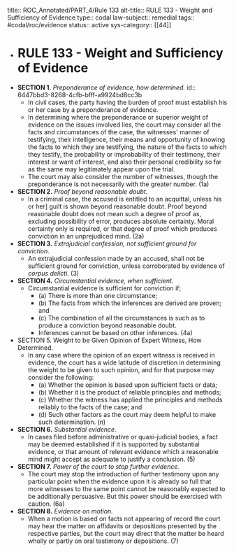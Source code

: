 title:: ROC_Annotated/PART_4/Rule 133
alt-title:: RULE 133 - Weight and Sufficiency of Evidence
type:: codal
law-subject:: remedial
tags:: #codal/roc/evidence
status:: active
sys-category:: [[44]]

- # RULE 133 - Weight and Sufficiency of Evidence
- **SECTION 1.** *Preponderance of evidence, how determined.*
  id:: 6447bbd3-8268-4cfb-bfff-a9924bd8cc3b
	- In civil cases, the party having the burden of proof must establish his or her case by a preponderance of evidence.
	- In determining where the preponderance or superior weight of evidence on the issues involved lies, the court may consider all the facts and circumstances of the case, the witnesses' manner of testifying, their intelligence, their means and opportunity of knowing the facts to which they are testifying, the nature of the facts to which they testify, the probability or improbability of their testimony, their interest or want of interest, and also their personal credibility so far as the same may legitimately appear upon the trial.
	- The court may also consider the number of witnesses, though the preponderance is not necessarily with the greater number. (1a)
- **SECTION 2.** *Proof beyond reasonable doubt.*
	- In a criminal case, the accused is entitled to an acquittal, unless his or her] guilt is shown beyond reasonable doubt. Proof beyond reasonable doubt does not mean such a degree of proof as, excluding possibility of error, produces absolute certainty. Moral certainty only is required, or that degree of proof which produces conviction in an unprejudiced mind. (2a)
- **SECTION 3.** *Extrajudicial confession, not sufficient ground for conviction.*
	- An extrajudicial confession made by an accused, shall not be sufficient ground for conviction, unless corroborated by evidence of *corpus delicti.* (3)
- **SECTION 4.** *Circumstantial evidence, when sufficient.*
	- Circumstantial evidence is sufficient for conviction if;
		- (a) There is more than one circumstance;
		- (b) The facts from which the inferences are derived are proven; and
		- (c) The combination of all the circumstances is such as to produce a conviction beyond reasonable doubt.
		- Inferences cannot be based on other inferences.  (4a)
- SECTION 5. Weight to be Given Opinion of Expert Witness, How Determined.
	- In any case where the opinion of an expert witness is received in evidence, the court has a wide latitude of discretion in determining the weight to be given to such opinion, and for that purpose may consider the following:
		- (a) Whether the opinion is based upon sufficient facts or data;
		- (b) Whether it is the product of reliable principles and methods;
		- (c) Whether the witness has applied the principles and methods reliably to the facts of the case; and
		- (d) Such other factors as the court may deem helpful to make such determination. (n)
- **SECTION 6.** *Substantial evidence.*
	- In cases filed before administrative or quasi-judicial bodies, a fact may be deemed established if it is supported by substantial evidence, or that amount of relevant evidence which a reasonable mind might accept as adequate to justify a conclusion. (5)
- **SECTION 7.** *Power of the court to stop further evidence.*
	- The court may stop the introduction of further testimony upon any particular point when the evidence upon it is already so full that more witnesses to the same point cannot be reasonably expected to be additionally persuasive. But this power should be exercised with caution. (6a)
- **SECTION 8.** *Evidence on motion.*
	- When a motion is based on facts not appearing of record the court may hear the matter on affidavits or depositions presented by the respective parties, but the court may direct that the matter be heard wholly or partly on oral testimony or depositions. (7)